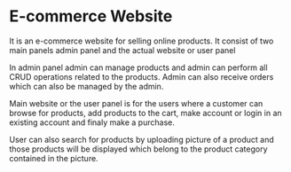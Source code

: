 # E-commerce Website

It is an e-commerce website for selling online products. It consist of two main panels admin panel and the actual website or user panel

In admin panel admin can manage products and admin can perform all CRUD operations related to the products. Admin can also receive orders which can also be managed by the admin.

Main website or the user panel is for the users where a customer can browse for products, add products to the cart, make account or login in an existing account and finaly make a purchase.

User can also search for products by uploading picture of a product and those products will be displayed which belong to the product category contained in the picture.
